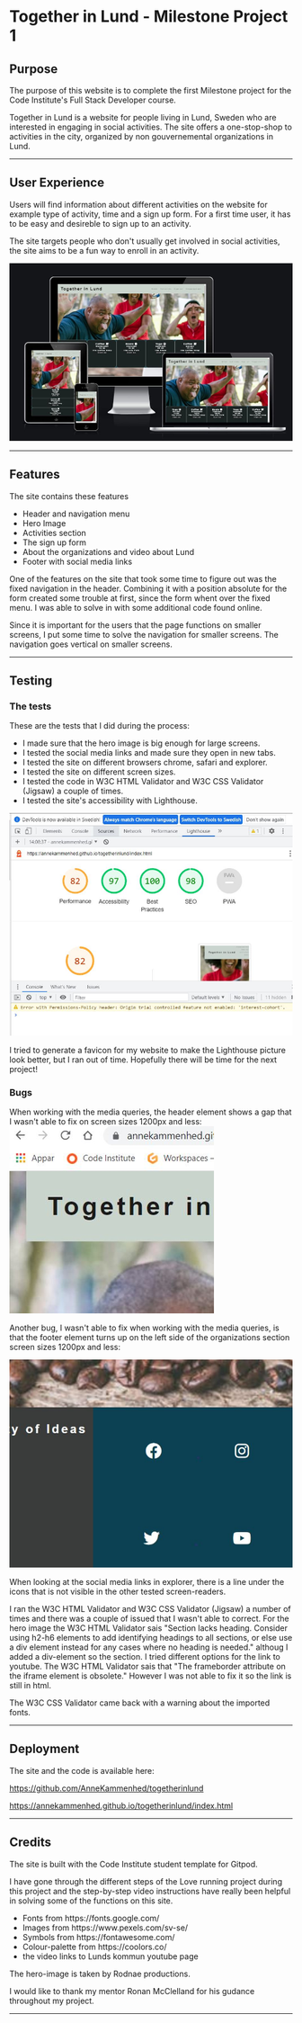 <h1>Together in Lund - Milestone Project 1</h1>

<h2>Purpose</h2>
The purpose of this website is to complete the first Milestone project for the Code Institute's Full Stack Developer course.

Together in Lund is a website for people living in Lund, Sweden who are interested in engaging in social activities. The site offers a one-stop-shop to activities in the city, organized by non gouvernemental organizations in Lund. 
_______________________

<h2>User Experience</h2>
 Users will find information about different activities on the website for example type of activity, time and a sign up form. For a first time user, it has to be easy and desireble to sign up to an activity.

The site targets people who don't usually get involved in social activities, the site aims to be a fun way to enroll in an activity.

<img src="assets/images/togetherinlund different screens.JPG" alt="the site together in lund o different screen sizes">

_______________________

<h2>Features</h2>
The site contains these features

<ul>
<li>Header and navigation menu</li>
<li>Hero Image</li>
<li>Activities section</li>
<li>The sign up form</li>
<li>About the organizations and video about Lund</li>
<li>Footer with social media links</li>
</ul>

One of the features on the site that took some time to figure out was the fixed navigation in the header. Combining it with a position absolute for the form created some trouble at first, since the form whent over the fixed menu. I was able to solve in with some additional code found online.

Since it is important for the users that the page functions on smaller screens, I put some time to solve the navigation for smaller screens. The navigation goes vertical on smaller screens. 
_______________________

<h2>Testing</h2>
<h3>The tests</h3>
These are the tests that I did during the process:

<ul>
<li>I made sure that the hero image is big enough for large screens.</li>
<li>I tested the social media links and made sure they open in new tabs.</li>
<li>I tested the site on different browsers chrome, safari and explorer.</li>
<li>I tested the site on different screen sizes.</li>
<li>I tested the code in W3C HTML Validator and W3C CSS Validator (Jigsaw) a couple of times.</li>
<li>I tested the site's accessibility with Lighthouse.</li>
</ul>

<img src="assets/images/lighthousevarde.JPG" alt="the site rating from Lighthouse">

I tried to generate a favicon for my website to make the Lighthouse picture look better, but I ran out of time. Hopefully there will be time for the next project!

<h3>Bugs</h3>
When working with the media queries, the header element shows a gap that I wasn't able to fix on screen sizes 1200px and less:

<img src="assets/images/glappuppevanster.JPG" alt="upper left corner of site when screen size under 1200px">

Another bug, I wasn't able to fix when working with the media queries, is that the footer element turns up on the left side of the organizations section screen sizes 1200px and less:

<img src="assets/images/glappnerehoger.JPG" alt="footer turns to right side of site when screen size under 1200px">

When looking at the social media links in explorer, there is a line under the icons that is not visible in the other tested screen-readers.

I ran the W3C HTML Validator and W3C CSS Validator (Jigsaw) a number of times and there was a couple of issued that I wasn't able to correct. For the hero image the W3C HTML Validator sais "Section lacks heading. Consider using h2-h6 elements to add identifying headings to all sections, or else use a div element instead for any cases where no heading is needed." althoug I added a div-element so the section. I tried different options for the link to youtube. The W3C HTML Validator sais that "The frameborder attribute on the iframe element is obsolete." However I was not able to fix it so the link is still in html.

The W3C CSS Validator came back with a warning about the imported fonts.
_______________________

<h2>Deployment</h2>
The site and the code is available here:

https://github.com/AnneKammenhed/togetherinlund

https://annekammenhed.github.io/togetherinlund/index.html

_______________________

<h2>Credits</h2>
The site is built with the Code Institute student template for Gitpod. 

I have gone through the different steps of the Love running project during this project and the step-by-step video instructions have really been helpful in solving some of the functions on this site. 

<ul>
<li>Fonts from https://fonts.google.com/</li>
<li>Images from https://www.pexels.com/sv-se/</li>
<li>Symbols from https://fontawesome.com/</li>
<li>Colour-palette from https://coolors.co/</li>
<li>the video links to Lunds kommun youtube page</li>
</ul>

The hero-image is taken by Rodnae productions.

I would like to thank my mentor Ronan McClelland for his gudance throughout my project.
_______________________